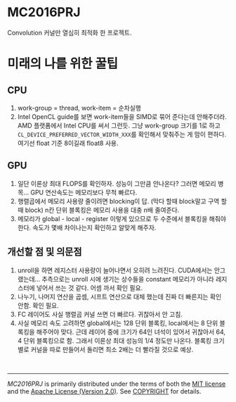 # MC2016PRJ

Convolution 커널만 열심히 최적화 한 프로젝트.

# 미래의 나를 위한 꿀팁

## CPU

1. work-group = thread, work-item = 순차실행
2. Intel OpenCL guide를 보면 work-item들을 SIMD로 묶어 준다는데 안해주더라. AMD 플랫폼에서 Intel CPU를 써서 그런듯. 그냥 work-group 크기를 1로 하고 ```CL_DEVICE_PREFERRED_VECTOR_WIDTH_XXX```를 확인해서 맞춰주는 게 맘이 편하다. 여기선 float 기준 8이길래 float8 사용.

## GPU

1. 일단 이론상 최대 FLOPS를 확인하자. 성능이 그만큼 안나온다? 그러면 메모리 병목... GPU 연산속도는 메모리보다 무척 빠르다.
2. 행렬곱에서 메모리 사용량 줄이려면 blocking이 답. (막다 할때 block말고 구역 할때 block) n칸 단위 블록킹은 메모리 사용을 대충 n배 줄여준다.
3. 메모리가 global - local - register 이렇게 있으므로 두 수준에서 블록킹을 해줘야 한다. 속도가 몇배 차이나는지 확인하고 알맞게 해주자.

## 개선할 점 및 의문점

1. unroll을 하면 레지스터 사용량이 늘어나면서 오히려 느려진다. CUDA에서는 안그랬는데... 추측으로는 unroll 시에 생기는 상수들을 constant 메모리가 아니라 레지스터에 넣어서 쓰는 것 같다. 어셈 까서 확인 필요.
2. 나누기, 나머지 연산을 곱셈, 시프트 연산으로 대체 했는데 진짜 더 빠른지는 확인 안함. 확인 필요.
3. FC 레이어도 사실 행렬곱 커널 쓰면 더 빠르다. 귀찮아서 안 고침.
4. 사실 메모리 속도 고려하면 global에서는 128 단위 블록킹, local에서는 8 단위 블록킹을 해주어야 맞다. 근데 레이어 중에 크기가 64인 녀석이 있어서 귀찮아서 64, 4 단위 블록킹으로 함. 그래서 이론상 최대 성능의 1/4 정도만 나온다. 블록킹 크기별로 커널을 따로 만들어서 돌리면 최소 2배는 더 빨라질 것으로 예상.

<br>

--------
*MC2016PRJ* is primarily distributed under the terms of both the [MIT license]
and the [Apache License (Version 2.0)]. See [COPYRIGHT] for details.

[MIT license]: LICENSE-MIT
[Apache License (Version 2.0)]: LICENSE-APACHE
[COPYRIGHT]: COPYRIGHT
